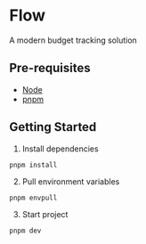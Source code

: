# Flow

A modern budget tracking solution

## Pre-requisites

- [Node](https://nodejs.org/en/download)
- [pnpm](https://pnpm.io/installation)

## Getting Started

1. Install dependencies

```sh
pnpm install
```

2. Pull environment variables

```
pnpm envpull
```

3. Start project

```sh
pnpm dev
```
